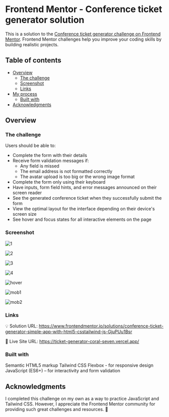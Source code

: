 # Frontend Mentor - Conference ticket generator solution

This is a solution to the [Conference ticket generator challenge on Frontend Mentor](https://www.frontendmentor.io/challenges/conference-ticket-generator-oq5gFIU12w). Frontend Mentor challenges help you improve your coding skills by building realistic projects. 

## Table of contents

- [Overview](#overview)
  - [The challenge](#the-challenge)
  - [Screenshot](#screenshot)
  - [Links](#links)
- [My process](#my-process)
  - [Built with](#built-with)
- [Acknowledgments](#acknowledgments)

## Overview

### The challenge

Users should be able to:

- Complete the form with their details
- Receive form validation messages if:
  - Any field is missed
  - The email address is not formatted correctly
  - The avatar upload is too big or the wrong image format
- Complete the form only using their keyboard
- Have inputs, form field hints, and error messages announced on their screen reader
- See the generated conference ticket when they successfully submit the form
- View the optimal layout for the interface depending on their device's screen size
- See hover and focus states for all interactive elements on the page

### Screenshot


![1](https://github.com/user-attachments/assets/4c678dc5-d34d-4e7a-8149-c5ea9557e27a)

![2](https://github.com/user-attachments/assets/8860a1b3-00fa-4938-9f0e-82e5fe316ec7)

![3](https://github.com/user-attachments/assets/cb898bf2-aa34-4adf-ba2d-ac2844753b0d)

![4](https://github.com/user-attachments/assets/d3154710-4337-42fb-98cf-a0710802f9fa)

![hover](https://github.com/user-attachments/assets/6fd0a689-a870-4d2c-9aa1-2b084aa1ef90)

![mob1](https://github.com/user-attachments/assets/ed74d3d9-45a3-4215-b9ec-f60a4ca42a26)

![mob2](https://github.com/user-attachments/assets/be8d4b02-f106-4f48-beb0-30fa3bcbda64)

### Links

💡 Solution URL: https://www.frontendmentor.io/solutions/conference-ticket-generator-simple-app-with-html5-csstailwind-js-GjuPUu1Bsr

🚀 Live Site URL: https://ticket-generator-coral-seven.vercel.app/

### Built with

Semantic HTML5 markup
Tailwind CSS
Flexbox - for responsive design
JavaScript (ES6+) – for interactivity and form validation

## Acknowledgments
I completed this challenge on my own as a way to practice JavaScript and Tailwind CSS. However, I appreciate the Frontend Mentor community for providing such great challenges and resources. 🚀
